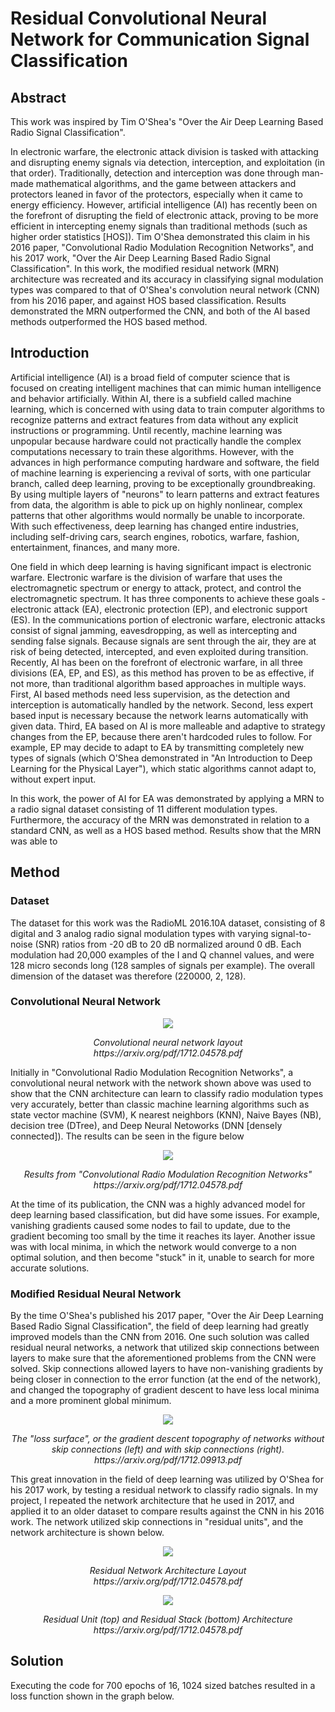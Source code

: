 # Residual Convolutional Neural Network for Communication Signal Classification

## Abstract
This work was inspired by Tim O'Shea's "Over the Air Deep Learning Based Radio Signal Classification".

In electronic warfare, the electronic attack division is tasked with attacking and disrupting enemy signals via detection, interception, and exploitation (in that order). Traditionally, detection and interception was done through man-made mathematical algorithms, and the game between attackers and protectors leaned in favor of the protectors, especially when it came to energy efficiency. However, artificial intelligence (AI) has recently been on the forefront of disrupting the field of electronic attack, proving to be more efficient in intercepting enemy signals than traditional methods (such as higher order statistics [HOS]). Tim O'Shea demonstrated this claim in his 2016 paper, "Convolutional Radio Modulation Recognition Networks", and his 2017 work, "Over the Air Deep Learning Based Radio Signal Classification". In this work, the modified residual network (MRN) architecture was recreated and its accuracy in classifying signal modulation types was compared to that of O'Shea's convolution neural network (CNN) from his 2016 paper, and against HOS based classification. Results demonstrated the MRN outperformed the CNN, and both of the AI based methods outperformed the HOS based method.

## Introduction

Artificial intelligence (AI) is a broad field of computer science that is focused on creating intelligent machines that can mimic human intelligence and behavior artificially. Within AI, there is a subfield called machine learning, which is concerned with using data to train computer algorithms to recognize patterns and extract features from data without any explicit instructions or programming. Until recently, machine learning was unpopular because hardware could not practically handle the complex computations necessary to train these algorithms. However, with the advances in high performance computing hardware and software, the field of machine learning is experiencing a revival of sorts, with one particular branch, called deep learning, proving to be exceptionally groundbreaking. By using multiple layers of "neurons" to learn patterns and extract features from data, the algorithm is able to pick up on highly nonlinear, complex patterns that other algorithms would normally be unable to incorporate. With such effectiveness, deep learning has changed entire industries, including self-driving cars, search engines, robotics, warfare, fashion, entertainment, finances, and many more.  

One field in which deep learning is having significant impact is electronic warfare. Electronic warfare is the division of warfare that uses the electromagnetic spectrum or energy to attack, protect, and control the electromagnetic spectrum. It has three components to achieve these goals - electronic attack (EA), electronic protection (EP), and electronic support (ES). In the communications portion of electronic warfare, electronic attacks consist of signal jamming, eavesdropping, as well as intercepting and sending false signals. Because signals are sent through the air, they are at risk of being detected, intercepted, and even exploited during transition. Recently, AI has been on the forefront of electronic warfare, in all three divisions (EA, EP, and ES), as this method has proven to be as effective, if not more, than traditional algorithm based approaches in multiple ways. First, AI based methods need less supervision, as the detection and interception is automatically handled by the network. Second, less expert based input is necessary because the network learns automatically with given data. Third, EA based on AI is more malleable and adaptive to strategy changes from the EP, because there aren't hardcoded rules to follow. For example, EP may decide to adapt to EA by transmitting completely new types of signals (which O'Shea demonstrated in "An Introduction to Deep Learning for the Physical Layer"), which static algorithms cannot adapt to, without expert input.

In this work, the power of AI for EA was demonstrated by applying a MRN to a radio signal dataset consisting of 11 different modulation types. Furthermore, the accuracy of the MRN was demonstrated in relation to a standard CNN, as well as a HOS based method. Results show that the MRN was able to 

## Method

### Dataset

The dataset for this work was the RadioML 2016.10A dataset, consisting of 8 digital and 3 analog radio signal modulation types with varying signal-to-noise (SNR) ratios from -20 dB to 20 dB normalized around 0 dB. Each modulation had 20,000 examples of the I and Q channel values, and were 128 micro seconds long (128 samples of signals per example). The overall dimension of the dataset was therefore (220000, 2, 128).

### Convolutional Neural Network

<p align="center">
  <img src="https://user-images.githubusercontent.com/89391443/155808802-0a1d8d20-384d-45ba-a98a-5059dd5f54a5.png"/>
</p>  
<p align="center"> 
   <em>Convolutional neural network layout <br> https://arxiv.org/pdf/1712.04578.pdf </em></p>  

Initially in "Convolutional Radio Modulation Recognition Networks", a convolutional neural network with the network shown above was used to show that the CNN architecture can learn to classify radio modulation types very accurately, better than classic machine learning algorithms such as state vector machine (SVM), K nearest neighbors (KNN), Naive Bayes (NB), decision tree (DTree), and Deep Neural Netoworks (DNN [densely connected]). The results can be seen in the figure below

<p align="center">
  <img src="https://user-images.githubusercontent.com/89391443/155811229-708f9a8b-23b8-412c-8bbf-bf8518689ad7.png"/>
</p>  
<p align="center"> 
   <em>Results from "Convolutional Radio Modulation Recognition Networks" <br> https://arxiv.org/pdf/1712.04578.pdf </em></p>  
   
At the time of its publication, the CNN was a highly advanced model for deep learning based classification, but did have some issues. For example, vanishing gradients caused some nodes to fail to update, due to the gradient becoming too small by the time it reaches its layer. Another issue was with local minima, in which the network would converge to a non optimal solution, and then become "stuck" in it, unable to search for more accurate solutions.

### Modified Residual Neural Network

By the time O'Shea's published his 2017 paper, "Over the Air Deep Learning Based Radio Signal Classification", the field of deep learning had greatly improved models than the CNN from 2016. One such solution was called residual neural networks, a network that utilized skip connections between layers to make sure that the aforementioned problems from the CNN were solved. Skip connections allowed layers to have non-vanishing gradients by being closer in connection to the error function (at the end of the network), and changed the topography of gradient descent to have less local minima and a more prominent global minimum. 

<p align="center">
  <img src="https://user-images.githubusercontent.com/89391443/155812250-1beaed78-bf02-4cc8-a6d6-baf9ad0db399.png"/>
</p>  
<p align="center"> 
   <em> The "loss surface", or the gradient descent topography of networks without skip connections (left) and with skip connections (right). <br> https://arxiv.org/pdf/1712.09913.pdf </em></p>  

This great innovation in the field of deep learning was utilized by O'Shea for his 2017 work, by testing a residual network to classify radio signals. In my project, I repeated the network architecture that he used in 2017, and applied it to an older dataset to compare results against the CNN in his 2016 work. The network utilized skip connections in "residual units", and the network architecture is shown below.

<p align="center">
  <img src="https://user-images.githubusercontent.com/89391443/155807682-b723dff4-7acc-4f2e-9c4b-1a4ce135c753.png"/>
</p>  
<p align="center"> 
   <em>Residual Network Architecture Layout <br> https://arxiv.org/pdf/1712.04578.pdf </em></p>  
<p align="center">
  <img src="https://user-images.githubusercontent.com/89391443/155812761-590b7065-798c-49f5-8cf3-cef01de1c70d.png"/>
</p>  
<p align="center"> 
   <em>Residual Unit (top) and Residual Stack (bottom) Architecture <br> https://arxiv.org/pdf/1712.04578.pdf </em></p>  

## Solution
Executing the code for 700 epochs of 16, 1024 sized batches resulted in a loss function shown in the graph below.
<p align="center">
  <img src=""/>
</p>  
<p align="center"> 
  <em></em></p>  

<p align="center">
  <img src=""/>
</p>  
<p align="center"> 
   <em></em></p>  
